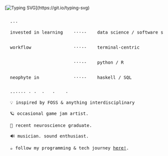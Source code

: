 [![Typing SVG](https://readme-typing-svg.demolab.com?font=Roboto+Mono&weight=250&size=38&duration=3000&pause=900&color=B84C0A&multiline=false&width=600&height=80&lines=%E3%82%88%E3%81%86%E3%81%93%E3%81%9D%EF%BC%81;welcome.)](https://git.io/typing-svg)
<pre>
  
  -⋅⋅
  
  invested in learning    ⋅⋅⋅--    data science / software solutions / data vis <br>
  
  workflow                ⋅⋅⋅--    terminal-centric <br>
  
                          ⋅⋅⋅--    python / R <br>
  
  neophyte in             ⋅⋅⋅--    haskell / SQL <br>

  --⋅⋅⋅⋅ ⋅ ⋅  ⋅   ⋅    ⋅  

  💡 inspired by FOSS & anything interdisciplinary <br>
  🪐 occasional game jam artist. <br> 
  🧠 recent neuroscience graduate. <br>
  🔊 musician. sound enthusiast. <br>
  ☕ follow my programming & tech journey <a href="http://lysts.xyz/">here!</a>.  <br>
  
</pre>




